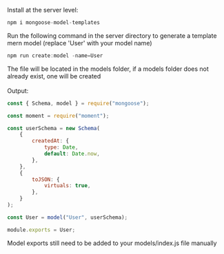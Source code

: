 Install at the server level:

```javascript
npm i mongoose-model-templates
```

Run the following command in the server directory to generate a template mern model (replace 'User' with your model name)

```javascript
npm run create:model -name=User
```

The file will be located in the models folder, if a models folder does not already exist, one will be created
<br>
<br>
Output:

```javascript
const { Schema, model } = require("mongoose");

const moment = require("moment");

const userSchema = new Schema(
	{
		createdAt: {
			type: Date,
			default: Date.now,
		},
	},
	{
		toJSON: {
			virtuals: true,
		},
	}
);

const User = model("User", userSchema);

module.exports = User;
```

Model exports still need to be added to your models/index.js file manually
